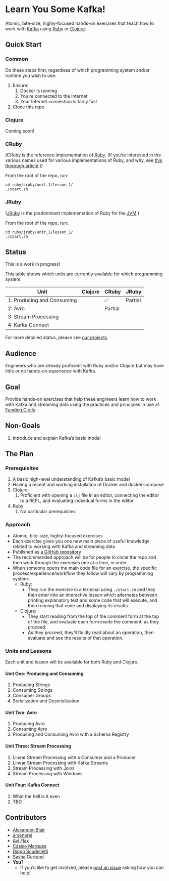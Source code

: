# Learn You Some Kafka!

Atomic, bite-size, highly-focused hands-on exercises that teach how to work with [Kafka](https://kafka.apache.org/) using [Ruby](https://www.ruby-lang.org/) or [Clojure](https://clojure.org/).

## Quick Start

### Common

Do these steps first, regardless of which programming system and/or runtime you
wish to use:

1. Ensure:
   1. Docker is running
   1. You’re connected to the Internet
   1. Your Internet connection is fairly fast
1. Clone this repo

### Clojure

Coming soon!

### CRuby

(CRuby is the reference implementation of [Ruby](https://www.ruby-lang.org/). (If
you’re interested in the various names used for various implementations of Ruby,
and why, see [this thorough
article](http://engineering.appfolio.com/appfolio-engineering/2017/12/28/cruby-mri-jruby-rubyspec-rubinius-yarv-a-little-bit-of-ruby-naming).))

From the root of the repo, run:

```shell
cd ruby/cruby/unit_1/lesson_1/
./start.sh
```

### JRuby

([JRuby](http://jruby.org/) is the predominant implementation of Ruby for the
[JVM](https://en.wikipedia.org/wiki/Java_virtual_machine).)

From the root of the repo, run:

```shell
cd ruby/jruby/unit_1/lesson_1/
./start.sh
```

## Status

This is a work in progress!

This table shows which units are currently available for which programming system:

| Unit | Clojure | CRuby | JRuby |
| ---- | ------- | ----- | ----- |
| 1: Producing and Consuming  | | ✅ | Partial |
| 2: Avro | | Partial | |
| 3: Stream Processing | | | |
| 4: Kafka Connect | | | &nbsp; |

For more detailed status, please see [our projects](https://github.com/FundingCircle/learn-you-some-kafka/projects).

## Audience

Engineers who are already proficient with Ruby and/or Clojure but may have little or no hands-on experience with Kafka.

## Goal

Provide hands-on exercises that help these engineers learn how to work with Kafka and streaming data using the practices and principles in use at [Funding Circle](https://engineering.fundingcircle.com/).

## Non-Goals

1. Introduce and explain Kafka’s basic model

## The Plan

### Prerequisites

1. A basic high-level understanding of Kafka’s basic model
1. Having a recent and working installation of Docker and docker-compose
1. Clojure
   1. Proficient with opening a `clj` file in an editor, connecting the editor to a REPL, and evaluating individual forms in the editor
1. Ruby
   1. No particular prerequisites

### Approach

* Atomic, bite-size, highly-focused exercises
* Each exercise gives you one new main piece of useful knowledge related to working with Kafka and streaming data
* Published as [a GitHub repository](https://github.com/FundingCircle/learn-you-some-kafka)
* The recommended approach will be for people to clone the repo and then work through the exercises one at a time, in order
* When someone opens the main code file for an exercise, the specific process/experience/workflow they follow will vary by programming system:
  * Ruby:
    * They run the exercise in a terminal using `./start.sh` and they then enter into an interactive lesson which alternates between printing explanatory text and some code that will execute, and then running that code and displaying its results.
  * Clojure:
    * They start reading from the top of the comment form at the top of the file, and evaluate each form inside the comment, as they proceed.
    * As they proceed, they’ll fluidly read about an operation, then evaluate and see the results of that operation.

### Units and Lessons

Each unit and lesson will be available for both Ruby and Clojure.

#### Unit One: Producing and Consuming

1. Producing Strings
1. Consuming Strings
1. Consumer Groups
1. Serialization and Deserialization

#### Unit Two: Avro

1. Producing Avro
1. Consuming Avro
1. Producing and Consuming Avro with a Schema Registry

#### Unit Three: Stream Processing

1. Linear Stream Processing with a Consumer and a Producer
1. Linear Stream Processing with Kafka Streams
1. Stream Processing with Joins
1. Stream Processing with Windows

#### Unit Four: Kafka Connect

1. What the hell is it even
1. TBD

## Contributors

* [Alexander-Blair](https://github.com/Alexander-Blair)
* [arsenerei](https://github.com/arsenerei)
* [Avi Flax](https://github.com/aviflax)
* [Cássio Marques](https://github.com/cassiomarques)
* [Diogo Scudelletti](https://github.com/scudelletti)
* [Sasha Gerrand](https://github.com/sgerrand)
* **You?**
  * If you’d like to get involved, please [post an issue](https://github.com/FundingCircle/learn-you-some-kafka/issues/new?labels=Question) asking how you can help!
